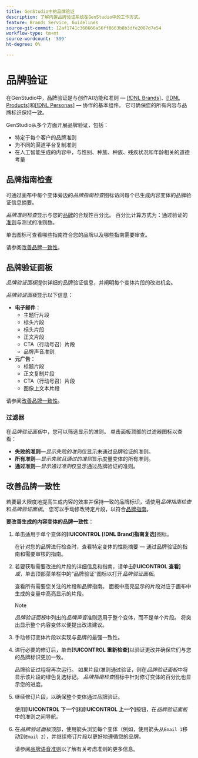```yaml
---
title: GenStudio中的品牌验证
description: 了解内置品牌验证系统在GenStudio中的工作方式。
feature: Brands Service, Guidelines
source-git-commit: 12af1741c368666a56ff8663b8b3dfe2087d7e54
workflow-type: tm+mt
source-wordcount: '599'
ht-degree: 0%

---
```



# 品牌验证

在GenStudio中，品牌验证是与创作AI功能和准则 — [[!DNL Brands]](/help/user-guide/guidelines/brands.md)、[[!DNL Products]](/help/user-guide/guidelines/products.md)和[[!DNL Personas]](/help/user-guide/guidelines/personas.md) — 协作的基本组件。 它可确保您的所有内容与品牌标识保持一致。

GenStudio从多个方面开展品牌验证，包括：

* 特定于每个客户的品牌准则
* 为不同的渠道平台复制准则
* 在人工智能生成的内容中，与性别、种族、种族、残疾状况和年龄相关的道德考量

## 品牌指南检查

可通过画布中每个变体旁边的&#x200B;_品牌指南检查_&#x200B;图标访问每个已生成内容变体的品牌验证信息摘要。

_品牌准则检查_&#x200B;显示与您的[品牌](brands.md)的合规性百分比。 百分比计算方式为：通过验证的[准则](overview.md)与测试的准则数。

单击图标可查看哪些指南符合您的品牌以及哪些指南需要审查。

请参阅[改善品牌一致性](#improve-brand-alignment)。

## 品牌验证面板

_品牌验证面板_&#x200B;提供详细的品牌验证信息，并阐明每个变体片段的改进机会。

_品牌验证面板_&#x200B;显示以下信息：

* **电子邮件**：
   * 主题行片段
   * 标头片段
   * 标头片段
   * 正文片段
   * CTA（行动号召）片段
   * 品牌声音准则
* **元广告**：
   * 标题片段
   * 正文复制片段
   * CTA（行动号召）片段
   * 图像上文本片段

请参阅[改善品牌一致性](#improve-brand-alignment)。

### 过滤器

在&#x200B;_品牌验证面板_&#x200B;中，您可以筛选显示的准则。 单击面板顶部的过滤器图标以查看：

* **失败的准则**—_显示失败的准则_&#x200B;仅显示未通过品牌验证的准则。
* **所有准则**—_显示失败且通过的准则_&#x200B;显示度量变体的所有准则。
* **通过准则**—_显示通过准则_&#x200B;仅显示通过品牌验证的准则。

<!-- The _Brand Validation panel_ has different areas of focus for each content channel:

* Email - brand voice and channel compliance
* Images - application photography restrictions and other considerations -->

## 改善品牌一致性

若要最大限度地提高生成内容的效率并保持一致的品牌标识，请使用&#x200B;_品牌指南检查_&#x200B;和&#x200B;_品牌验证面板_。 您可以手动修改特定片段，以符合[品牌指南](brands.md)。

**要改善生成的内容变体的品牌一致性**：

1. 单击适用于单个变体的&#x200B;**[!UICONTROL [!DNL Brand]指南复选]**&#x200B;图标。

   在针对您的品牌进行检查时，查看特定变体的性能摘要 — 通过品牌验证的指南和需要审核的指南。

1. 若要获取需要改进的片段的详细信息和指南，请单击&#x200B;**[!UICONTROL 查看]** _或_，单击顶部菜单栏中的“品牌验证”图标以打开&#x200B;_品牌验证面板_。

   查看所有需要您关注的片段和品牌指南。 面板中高亮显示的片段对应于画布中生成的变量中高亮显示的片段。

   >[!NOTE]
   >
   > _品牌验证面板_&#x200B;中列出的&#x200B;_品牌声音_&#x200B;准则适用于整个变体，而不是单个片段。 将突出显示整个内容变体以便提出改进建议。

1. 手动修订变体片段以实现与品牌的最强一致性。

1. 进行必要的修订后，单击&#x200B;**[!UICONTROL 重新检查]**&#x200B;以验证更改并确保它们与您的品牌标识更加一致。

   品牌验证过程将再次运行。 如果片段/准则通过验证，则在&#x200B;_品牌验证面板_&#x200B;中将显示该片段的绿色复选标记。 _品牌指南检查_&#x200B;图标中针对修订变体的百分比也显示您的进度。

1. 继续修订片段，以确保整个变体通过品牌验证。

   使用&#x200B;**[!UICONTROL 下一个]**&#x200B;和&#x200B;**[!UICONTROL 上一个]**&#x200B;按钮，在&#x200B;_品牌验证面板_&#x200B;中的准则之间导航。

1. 在&#x200B;_品牌验证面板_&#x200B;顶部，使用箭头浏览每个变体（例如，使用箭头从`Email 1`移动到`Email 2`），并继续修订片段以更好地遵循您的品牌。

   请参阅[品牌语音准则](/help/user-guide/guidelines/brands.md#brand-voice-guidelines)以了解有关考虑准则的更多信息。
